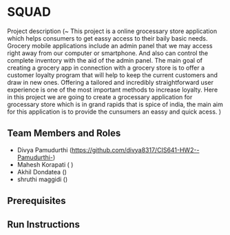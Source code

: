 # SQUAD

Project description (~ This project is a online grocessary store application which helps consumers to get eassy access to their baily basic needs. Grocery mobile applications include an admin panel that we may access right away from our computer or smartphone. And also can control the complete inventory with the aid of the admin panel. The main goal of creating a grocery app in connection with a grocery store is to offer a customer loyalty program that will help to keep the current customers and draw in new ones. Offering a tailored and incredibly straightforward user experience is one of the most important methods to increase loyalty. Here in this project we are going to create a grocessary application for grocessary store which is in grand rapids that is spice of india, the main aim for this application is to provide the cunsumers an eassy and quick acess. )

## Team Members and Roles
* Divya Pamudurthi (https://github.com/divya8317/CIS641-HW2--Pamudurthi-)
* Mahesh Korapati (  )
* Akhil Dondatea ()
* shruthi maggidi ()

## Prerequisites

## Run Instructions

